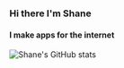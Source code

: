 ### Hi there I'm Shane

#### I make apps for the internet

![Shane's GitHub stats](https://github-readme-stats.vercel.app/api?username=shanepaton&show_icons=true&title_color=fff&text_color=fff&bg_color=20,7FD1CE,7D9AC9&hide_border=true)
